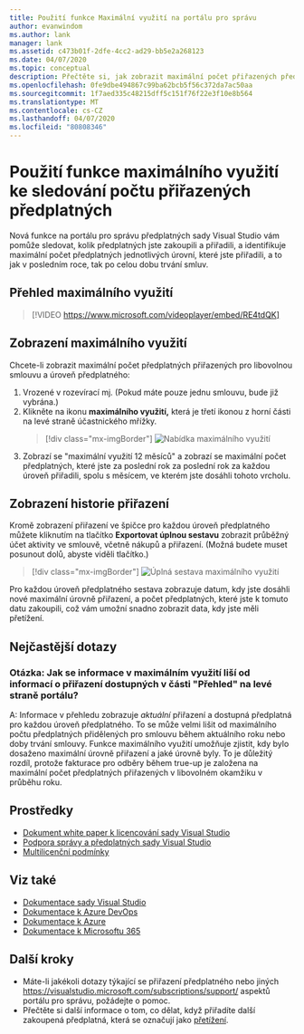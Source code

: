 ```yaml
---
title: Použití funkce Maximální využití na portálu pro správu
author: evanwindom
ms.author: lank
manager: lank
ms.assetid: c473b01f-2dfe-4cc2-ad29-bb5e2a268123
ms.date: 04/07/2020
ms.topic: conceptual
description: Přečtěte si, jak zobrazit maximální počet přiřazených předplatných na portálu pro správu.
ms.openlocfilehash: 0fe9dbe494867c99ba62bcb5f56c372da7ac50aa
ms.sourcegitcommit: 1f7aed335c48215dff5c151f76f22e3f10e8b564
ms.translationtype: MT
ms.contentlocale: cs-CZ
ms.lasthandoff: 04/07/2020
ms.locfileid: "80808346"
---
```

# <a name="use-the-maximum-usage-feature-to-track-the-number-of-assigned-subscriptions"></a>Použití funkce maximálního využití ke sledování počtu přiřazených předplatných
Nová funkce na portálu pro správu předplatných sady Visual Studio vám pomůže sledovat, kolik předplatných jste zakoupili a přiřadili, a identifikuje maximální počet předplatných jednotlivých úrovní, které jste přiřadili, a to jak v posledním roce, tak po celou dobu trvání smluv. 

## <a name="maximum-usage-overview"></a>Přehled maximálního využití
> [!VIDEO https://www.microsoft.com/videoplayer/embed/RE4tdQK] 

## <a name="view-your-maximum-usage"></a>Zobrazení maximálního využití
Chcete-li zobrazit maximální počet předplatných přiřazených pro libovolnou smlouvu a úroveň předplatného:
1. Vrozené v rozevírací mj. (Pokud máte pouze jednu smlouvu, bude již vybrána.)
2. Klikněte na ikonu **maximálního využití,** která je třetí ikonou z horní části na levé straně účastnického mřížky.  
    > [!div class="mx-imgBorder"]
    > ![Nabídka maximálního využití](_img/maximum-usage/maximum-usage-menu.png)
3. Zobrazí se "maximální využití 12 měsíců" a zobrazí se maximální počet předplatných, které jste za poslední rok za poslední rok za každou úroveň přiřadili, spolu s měsícem, ve kterém jste dosáhli tohoto vrcholu.    

## <a name="view-your-assignment-history"></a>Zobrazení historie přiřazení
Kromě zobrazení přiřazení ve špičce pro každou úroveň předplatného můžete kliknutím na tlačítko **Exportovat úplnou sestavu** zobrazit průběžný účet aktivity ve smlouvě, včetně nákupů a přiřazení.  (Možná budete muset posunout dolů, abyste viděli tlačítko.)  

> [!div class="mx-imgBorder"]
> ![Úplná sestava maximálního využití](_img/maximum-usage/maximum-usage-full-report.png)

Pro každou úroveň předplatného sestava zobrazuje datum, kdy jste dosáhli nové maximální úrovně přiřazení, a počet předplatných, které jste k tomuto datu zakoupili, což vám umožní snadno zobrazit data, kdy jste měli přetížení.  

## <a name="frequently-asked-questions"></a>Nejčastější dotazy
### <a name="q-how-is-the-information-in-the-maximum-usage-different-from-the-assignment-information-available-in-the-overview-section-on-the-left-side-of-the-portal"></a>Otázka: Jak se informace v maximálním využití liší od informací o přiřazení dostupných v části "Přehled" na levé straně portálu?
A: Informace v přehledu zobrazuje *aktuální* přiřazení a dostupná předplatná pro každou úroveň předplatného.  To se může velmi lišit od maximálního počtu předplatných přidělených pro smlouvu během aktuálního roku nebo doby trvání smlouvy.  Funkce maximálního využití umožňuje zjistit, kdy bylo dosaženo maximální úrovně přiřazení a jaké úrovně byly.  To je důležitý rozdíl, protože fakturace pro odběry během true-up je založena na maximální počet předplatných přiřazených v libovolném okamžiku v průběhu roku. 

## <a name="resources"></a>Prostředky
- [Dokument white paper k licencování sady Visual Studio](https://visualstudio.microsoft.com/wp-content/uploads/2019/06/Visual-Studio-Licensing-Whitepaper-May-2019.pdf)
- [Podpora správy a předplatných sady Visual Studio](https://visualstudio.microsoft.com/support/support-overview-vs)
- [Multilicenční podmínky](https://www.microsoft.com/licensing/product-licensing/products.aspx)

## <a name="see-also"></a>Viz také
- [Dokumentace sady Visual Studio](https://docs.microsoft.com/visualstudio/)
- [Dokumentace k Azure DevOps](https://docs.microsoft.com/azure/devops/)
- [Dokumentace k Azure](https://docs.microsoft.com/azure/)
- [Dokumentace k Microsoftu 365](https://docs.microsoft.com/microsoft-365/)

## <a name="next-steps"></a>Další kroky
- Máte-li jakékoli dotazy týkající se přiřazení předplatného nebo jiných https://visualstudio.microsoft.com/subscriptions/support/ aspektů portálu pro správu, požádejte o pomoc. 
- Přečtěte si další informace o tom, co dělat, když přiřadíte další zakoupená předplatná, která se označují jako [přetížení](handle-overclaimed-license.md).

